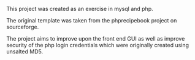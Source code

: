 This project was created as an exercise in mysql and php.

The original template was taken from the phprecipebook project on sourceforge.

The project aims to improve upon the front end GUI as well as improve security of the php login credentials which were originally created using unsalted MD5.
